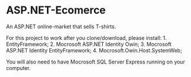 # ASP.NET-Ecomerce
An ASP.NET online-market that sells T-shirts.

For this project to work after you clone/download, please install:
	1. EntityFramework;
	2. Mocrosoft ASP.NET Identity Owin;
	3. Mocrosoft ASP.NET Identity EntityFramework;
	4. Mocrosoft.Owin.Host.SystemWeb;

You will also need to have Mocrosoft SQL Server Express running on your computer.
